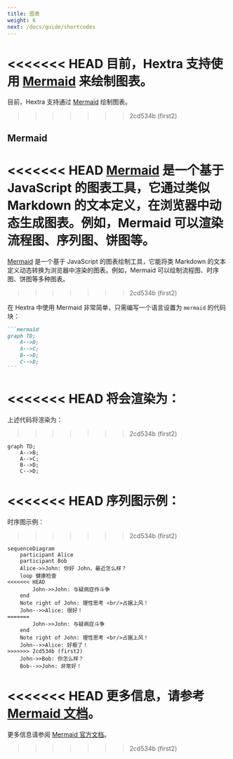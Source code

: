 ```yaml
---
title: 图表
weight: 6
next: /docs/guide/shortcodes
---
```


<<<<<<< HEAD
目前，Hextra 支持使用 [Mermaid](#mermaid) 来绘制图表。
=======
目前，Hextra 支持通过 [Mermaid](#mermaid) 绘制图表。
>>>>>>> 2cd534b (first2)

<!--more-->

## Mermaid

<<<<<<< HEAD
[Mermaid](https://github.com/mermaid-js/mermaid#readme) 是一个基于 JavaScript 的图表工具，它通过类似 Markdown 的文本定义，在浏览器中动态生成图表。例如，Mermaid 可以渲染流程图、序列图、饼图等。
=======
[Mermaid](https://github.com/mermaid-js/mermaid#readme) 是一个基于 JavaScript 的图表绘制工具，它能将类 Markdown 的文本定义动态转换为浏览器中渲染的图表。例如，Mermaid 可以绘制流程图、时序图、饼图等多种图表。
>>>>>>> 2cd534b (first2)

在 Hextra 中使用 Mermaid 非常简单，只需编写一个语言设置为 `mermaid` 的代码块：

````markdown
```mermaid
graph TD;
    A-->B;
    A-->C;
    B-->D;
    C-->D;
```
````

<<<<<<< HEAD
将会渲染为：
=======
上述代码将渲染为：
>>>>>>> 2cd534b (first2)

```mermaid
graph TD;
    A-->B;
    A-->C;
    B-->D;
    C-->D;
```

<<<<<<< HEAD
序列图示例：
=======
时序图示例：
>>>>>>> 2cd534b (first2)

```mermaid
sequenceDiagram
    participant Alice
    participant Bob
    Alice->>John: 你好 John，最近怎么样？
    loop 健康检查
<<<<<<< HEAD
        John->>John: 与疑病症作斗争
    end
    Note right of John: 理性思考 <br/>占据上风！
    John-->>Alice: 很好！
=======
        John->>John: 与疑病症斗争
    end
    Note right of John: 理性思考 <br/>占据上风！
    John-->>Alice: 好极了！
>>>>>>> 2cd534b (first2)
    John->>Bob: 你怎么样？
    Bob-->>John: 非常好！
```

<<<<<<< HEAD
更多信息，请参考 [Mermaid 文档](https://mermaid-js.github.io/mermaid/#/)。
=======
更多信息请参阅 [Mermaid 官方文档](https://mermaid-js.github.io/mermaid/#/)。
>>>>>>> 2cd534b (first2)
